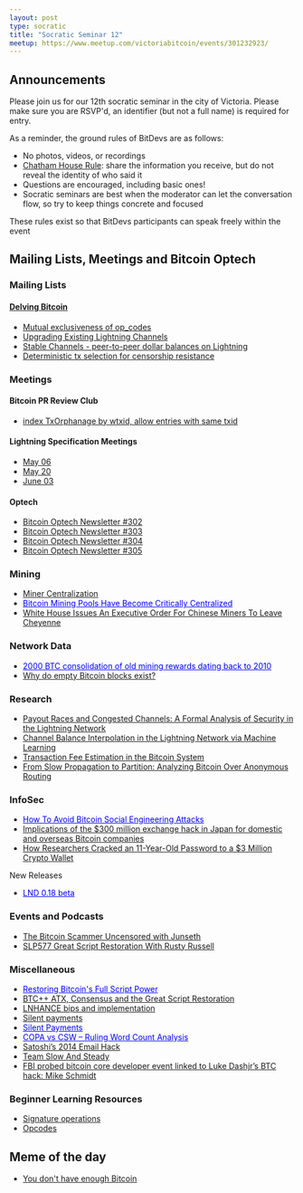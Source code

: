 ```yaml
---
layout: post
type: socratic
title: "Socratic Seminar 12"
meetup: https://www.meetup.com/victoriabitcoin/events/301232923/
---
```

## Announcements
Please join us for our 12th socratic seminar in the city of Victoria. Please make sure you are RSVP'd, an identifier (but not a full name) is required for entry.

As a reminder, the ground rules of BitDevs are as follows:
- No photos, videos, or recordings
- [Chatham House Rule](https://en.wikipedia.org/wiki/Chatham_House_Rule): share the information you receive, but do not reveal the identity of who said it
- Questions are encouraged, including basic ones!
- Socratic seminars are best when the moderator can let the conversation flow, so try to keep things concrete and focused

These rules exist so that BitDevs participants can speak freely within the event

## Mailing Lists, Meetings and Bitcoin Optech

### Mailing Lists

#### [Delving Bitcoin](https://delvingbitcoin.org/)
- [Mutual exclusiveness of op_codes](https://delvingbitcoin.org/t/mutual-exclusiveness-of-op-codes/890)
- [Upgrading Existing Lightning Channels](https://delvingbitcoin.org/t/upgrading-existing-lightning-channels/881)
- [Stable Channels - peer-to-peer dollar balances on Lightning](https://delvingbitcoin.org/t/stable-channels-peer-to-peer-dollar-balances-on-lightning/875)
- [Deterministic tx selection for censorship resistance](https://delvingbitcoin.org/t/deterministic-tx-selection-for-censorship-resistance/842)

### Meetings
#### Bitcoin PR Review Club
- [index TxOrphanage by wtxid, allow entries with same txid](https://bitcoincore.reviews/30000)

#### Lightning Specification Meetings
- [May 06](https://github.com/lightning/bolts/issues/1161)
- [May 20](https://github.com/lightning/bolts/issues/1164)
- [June 03](https://github.com/lightning/bolts/issues/1167)

#### Optech
- [Bitcoin Optech Newsletter #302](https://bitcoinops.org/en/newsletters/2024/05/15/)
- [Bitcoin Optech Newsletter #303](https://bitcoinops.org/en/newsletters/2024/05/17/)
- [Bitcoin Optech Newsletter #304](https://bitcoinops.org/en/newsletters/2024/05/24/)
- [Bitcoin Optech Newsletter #305](https://bitcoinops.org/en/newsletters/2024/05/31/)

### Mining
- [Miner Centralization](https://x.com/mononautical/status/1777686545715089605)
- <a href="https://www.tftc.io/bitcoin-mining-pool-centralization/" style="color: blue;">Bitcoin Mining Pools Have Become Critically Centralized</a>
- [White House Issues An Executive Order For Chinese Miners To Leave Cheyenne](https://www.tftc.io/white-house-executive-order-bitcoin-wyoming/)

### Network Data
- <a href="https://mempool.space/tx/fe6b7bf8fb618e33c56b80bc35dc3a0ca282f78b72fe707acc521b5ee0ebc702" style="color: blue;">2000 BTC consolidation of old mining rewards dating back to 2010</a>
- [Why do empty Bitcoin blocks exist?](https://x.com/mempoolresearch/status/1798362814350049653)

### Research
- [Payout Races and Congested Channels: A Formal Analysis of Security in the Lightning Network](https://arxiv.org/abs/2405.02147)
- [Channel Balance Interpolation in the Lightning Network via Machine Learning](https://arxiv.org/abs/2405.12087)
- [Transaction Fee Estimation in the Bitcoin System](https://arxiv.org/abs/2405.15293)
- [From Slow Propagation to Partition: Analyzing Bitcoin Over Anonymous Routing](https://par.nsf.gov/biblio/10509863)

### InfoSec
- <a href="https://www.tftc.io/how-to-avoid-bitcoin-social-engineering-attacks/" style="color: blue;">How To Avoid Bitcoin Social Engineering Attacks</a>
- [Implications of the $300 million exchange hack in Japan for domestic and overseas Bitcoin companies](https://x.com/Coin_and_Peace/status/1797341628610552033)
- [How Researchers Cracked an 11-Year-Old Password to a $3 Million Crypto Wallet](https://www.wired.com/story/roboform-password-3-million-dollar-crypto-wallet/)

New Releases
- <a href="https://lightning.engineering/posts/2024-05-30-lnd-0.18-launch/" style="color: blue;">LND 0.18 beta</a>

### Events and Podcasts
- [The Bitcoin Scammer Uncensored with Junseth](https://www.whatbitcoindid.com/podcast/the-bitcoin-scammer-uncensored)
- [SLP577 Great Script Restoration With Rusty Russell](https://stephanlivera.com/episode/577/)

### Miscellaneous
- <a href="https://rusty.ozlabs.org/2024/01/19/the-great-opcode-restoration.html" style="color: blue;">Restoring Bitcoin's Full Script Power</a>
- [BTC++ ATX, Consensus and the Great Script Restoration](https://x.com/reardencode/status/1788074956225651060)
- [LNHANCE bips and implementation](https://delvingbitcoin.org/t/lnhance-bips-and-implementation/376)
- [Silent payments](https://bitcoinops.org/en/topics/silent-payments/)
- <a href="https://bitcoinops.org/en/topics/silent-payments/" style="color: blue;">Silent Payments</a>
- <a href="https://x.com/BitMEXResearch/status/1792562674183659781" style="color: blue;">COPA vs CSW – Ruling Word Count Analysis</a>
- [Satoshi’s 2014 Email Hack](https://blog.bitmex.com/satoshis-2014-email-hack/)
- [Team Slow And Steady](https://www.erisian.com.au/wordpress/2024/04/20/team-slow-and-steady)
- [FBI probed bitcoin core developer event linked to Luke Dashjr’s BTC hack: Mike Schmidt](https://www.theblock.co/amp/post/287939/fbi-luke-dashjr-btc-hack)

### Beginner Learning Resources
- [Signature operations](https://learnmeabitcoin.com/technical/mining/candidate-block/#requirement-sigops)
- [Opcodes](https://learnmeabitcoin.com/technical/script/#opcodes)

## Meme of the day
- [You don't have enough Bitcoin](https://x.com/gregzaj1/status/1798441728753676388)